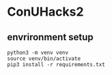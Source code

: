 # ConUHacks2

## envrironment setup

```shell
python3 -m venv venv
source venv/bin/activate
pip3 install -r requirements.txt
```
